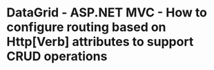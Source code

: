 # DataGrid - ASP.NET MVC - How to configure routing based on Http[Verb] attributes to support CRUD operations

